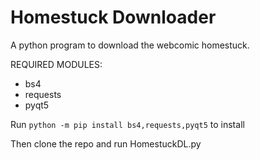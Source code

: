 # Homestuck Downloader
A python program to download the webcomic homestuck.

REQUIRED MODULES:
- bs4
- requests
- pyqt5

Run `python -m pip install bs4,requests,pyqt5`
to install

Then clone the repo and run HomestuckDL.py

